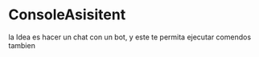 # ConsoleAsisitent
la Idea es hacer un chat con un bot, y este te permita ejecutar comendos tambien
